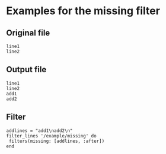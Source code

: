 # Examples for the missing filter

## Original file
````
line1
line2
````

## Output file
````
line1
line2
add1
add2
````

## Filter
````
addlines = "add1\nadd2\n"
filter_lines '/example/missing' do
 filters(missing: [addlines, :after])
end
